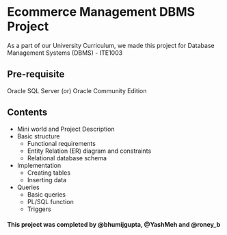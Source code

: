 # Ecommerce Management DBMS Project

As a part of our University Curriculum, we made this project for Database Management Systems (DBMS) - ITE1003

## Pre-requisite

Oracle SQL Server (or) Oracle Community Edition

## Contents

- Mini world and Project Description
- Basic structure
  - Functional requirements
  - Entity Relation (ER) diagram and constraints
  - Relational database schema
- Implementation
  - Creating tables
  - Inserting data
- Queries
  - Basic queries
  - PL/SQL function
  - Triggers

#### This project was completed by @bhumijgupta, @YashMeh and @roney_b
